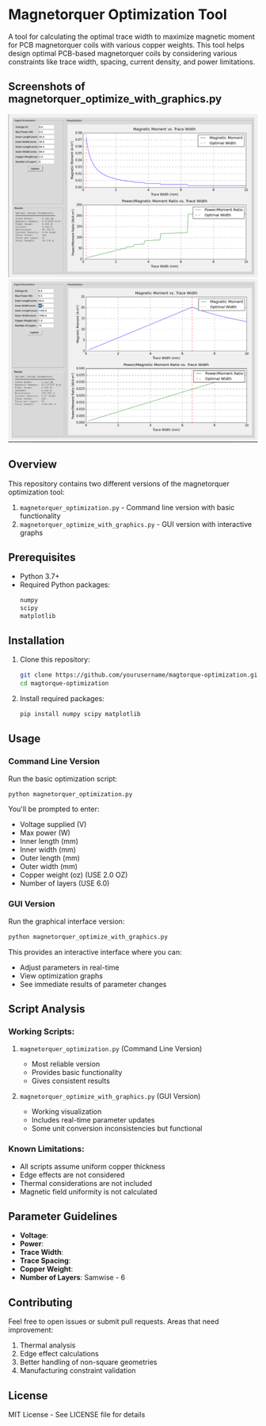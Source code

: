 # Magnetorquer Optimization Tool

A tool for calculating the optimal trace width to maximize magnetic moment for PCB magnetorquer coils with various copper weights. This tool helps design optimal PCB-based magnetorquer coils by considering various constraints like trace width, spacing, current density, and power limitations.

## Screenshots of magnetorquer_optimize_with_graphics.py

![alt text](images/screenshot1.png)
![alt text](images/screenshot2.png)

## Overview

This repository contains two different versions of the magnetorquer optimization tool:

1. `magnetorquer_optimization.py` - Command line version with basic functionality
2. `magnetorquer_optimize_with_graphics.py` - GUI version with interactive graphs

## Prerequisites

- Python 3.7+
- Required Python packages:
  ```
  numpy
  scipy
  matplotlib
  ```

## Installation

1. Clone this repository:
   ```bash
   git clone https://github.com/yourusername/magtorque-optimization.git
   cd magtorque-optimization
   ```

2. Install required packages:
   ```bash
   pip install numpy scipy matplotlib
   ```

## Usage

### Command Line Version
Run the basic optimization script:
```bash
python magnetorquer_optimization.py
```
You'll be prompted to enter: 
- Voltage supplied (V)
- Max power (W)
- Inner length (mm)
- Inner width (mm)
- Outer length (mm)
- Outer width (mm)
- Copper weight (oz) (USE 2.0 OZ)
- Number of layers (USE 6.0)

### GUI Version
Run the graphical interface version:
```bash
python magnetorquer_optimize_with_graphics.py
```
This provides an interactive interface where you can:
- Adjust parameters in real-time
- View optimization graphs
- See immediate results of parameter changes

## Script Analysis

### Working Scripts:
1. `magnetorquer_optimization.py` (Command Line Version)
   - Most reliable version
   - Provides basic functionality
   - Gives consistent results

2. `magnetorquer_optimize_with_graphics.py` (GUI Version)
   - Working visualization
   - Includes real-time parameter updates
   - Some unit conversion inconsistencies but functional

### Known Limitations:
- All scripts assume uniform copper thickness
- Edge effects are not considered
- Thermal considerations are not included
- Magnetic field uniformity is not calculated

## Parameter Guidelines

- **Voltage**:
- **Power**:
- **Trace Width**: 
- **Trace Spacing**: 
- **Copper Weight**: 
- **Number of Layers**: Samwise - 6

## Contributing

Feel free to open issues or submit pull requests. Areas that need improvement:
1. Thermal analysis
2. Edge effect calculations
3. Better handling of non-square geometries
4. Manufacturing constraint validation

## License

MIT License - See LICENSE file for details

